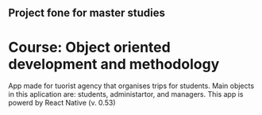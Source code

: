 ## Project fone for master studies 

# Course: Object oriented development and methodology

App made for tuorist agency that organises trips for students. Main objects in this aplication are: students, administartor, and managers. 
This app is powerd by React Native (v. 0.53)
